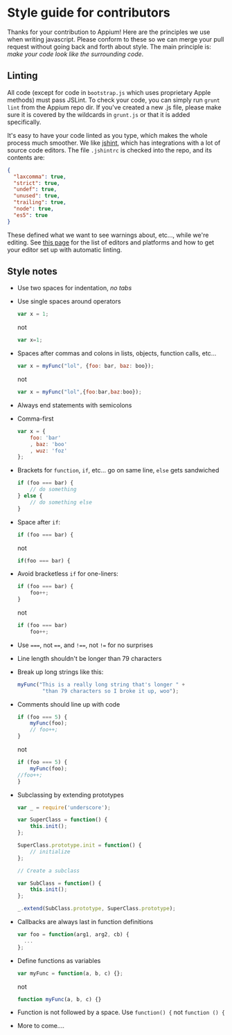 Style guide for contributors
============================

Thanks for your contribution to Appium! Here are the principles we use when writing javascript. Please conform to these so we can merge your pull request without going back and forth about style. The main principle is: *make your code look like the surrounding code*.

Linting
-------
All code (except for code in `bootstrap.js` which uses proprietary Apple methods) must pass JSLint. To check your code, you can simply run `grunt lint` from the Appium repo dir. If you've created a new .js file, please make sure it is covered by the wildcards in `grunt.js` or that it is added specifically.

It's easy to have your code linted as you type, which makes the whole process much smoother. We like [jshint](http://www.jshint.com), which has integrations with a lot of source code editors. The file `.jshintrc` is checked into the repo, and its contents are:

```json
{
  "laxcomma": true,
  "strict": true,
  "undef": true,
  "unused": true,
  "trailing": true,
  "node": true,
  "es5": true
}
```

These defined what we want to see warnings about, etc..., while we're editing. See [this page](http://www.jshint.com/platforms/) for the list of editors and platforms and how to get your editor set up with automatic linting.

Style notes
------
*   Use two spaces for indentation, *no tabs*
*   Use single spaces around operators

    ```js
    var x = 1;
    ```
    not
    ```js
    var x=1;
    ```        
    
*   Spaces after commas and colons in lists, objects, function calls, etc...

    ```js
    var x = myFunc("lol", {foo: bar, baz: boo});
    ```
    not
    ```js
    var x = myFunc("lol",{foo:bar,baz:boo});
    ```

*   Always end statements with semicolons
*   Comma-first

    ```js
    var x = {
        foo: 'bar'
        , baz: 'boo'
        , wuz: 'foz'
    };
    ```

*   Brackets for `function`, `if`, etc... go on same line, `else` gets sandwiched

    ```js
    if (foo === bar) {
        // do something
    } else {
        // do something else
    }
    ```

*   Space after `if`:

    ```js
    if (foo === bar) {
    ```
    not
    ```js
    if(foo === bar) {
    ```

*   Avoid bracketless `if` for one-liners:

    ```js
    if (foo === bar) {
        foo++;
    }
    ```
    not
    ```js
    if (foo === bar)
        foo++;
    ```

*   Use `===`, not `==`, and `!==`, not `!=` for no surprises
*   Line length shouldn't be longer than 79 characters
*   Break up long strings like this:

    ```js
    myFunc("This is a really long string that's longer " +
            "than 79 characters so I broke it up, woo");
    ```

*   Comments should line up with code

    ```js
    if (foo === 5) {
        myFunc(foo);
        // foo++;
    }
    ```
    not
    ```js
    if (foo === 5) {
        myFunc(foo);
    //foo++;
    }
    ```

*   Subclassing by extending prototypes

    ```js
    var _ = require('underscore');

    var SuperClass = function() {
        this.init();
    };

    SuperClass.prototype.init = function() {
        // initialize
    };

    // Create a subclass
    
    var SubClass = function() {
        this.init();
    };

    _.extend(SubClass.prototype, SuperClass.prototype);
    ```

*   Callbacks are always last in function definitions

    ```js
    var foo = function(arg1, arg2, cb) {
      ...
    };
    ```

*   Define functions as variables

    ```js
    var myFunc = function(a, b, c) {};
    ```
    not
    ```js
    function myFunc(a, b, c) {}
    ```
    
*   Function is not followed by a space. Use `function() {` not `function () {`

*   More to come....
